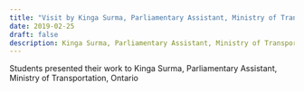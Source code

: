 ```yaml
---
title: "Visit by Kinga Surma, Parliamentary Assistant, Ministry of Transportation, Ontario"
date: 2019-02-25
draft: false
description: Kinga Surma, Parliamentary Assistant, Ministry of Transportation, Ontario met with LiTrans, Ryerson University students to learn more about their research on emerging transportation technologies and services.
---
```


Students presented their work to Kinga Surma, Parliamentary Assistant, Ministry of Transportation, Ontario

